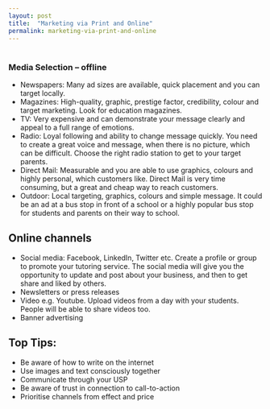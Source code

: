 ```yaml
---
layout: post
title:  "Marketing via Print and Online"
permalink: marketing-via-print-and-online
---
```

# 

### Media Selection – offline

* Newspapers: Many ad sizes are available, quick placement and you can target locally. 
* Magazines: High-quality, graphic, prestige factor, credibility, colour and target marketing. Look for education magazines. 
* TV: Very expensive and can demonstrate your message clearly and appeal to a full range of emotions. 
* Radio: Loyal following and ability to change message quickly. You need to create a great voice and message, when there is no picture, which can be difficult. Choose the right radio station to get to your target parents. 
* Direct Mail: Measurable and you are able to use graphics, colours and highly personal, which customers like. Direct Mail is very time consuming, but a great and cheap way to reach customers. 
* Outdoor: Local targeting, graphics, colours and simple message. It could be an ad at a bus stop in front of a school or a highly popular bus stop for students and parents on their way to school. 

## Online channels

* Social media: Facebook, LinkedIn, Twitter etc. Create a profile or group to promote your tutoring service. The social media will give you the opportunity to update and post about your business, and then to get share and liked by others. 
* Newsletters or press releases 
* Video e.g. Youtube. Upload videos from a day with your students. People will be able to share videos too. 
* Banner advertising 

## Top Tips:

* Be aware of how to write on the internet 
* Use images and text consciously together 
* Communicate through your USP 
* Be aware of trust in connection to call-to-action 
* Prioritise channels from effect and price
